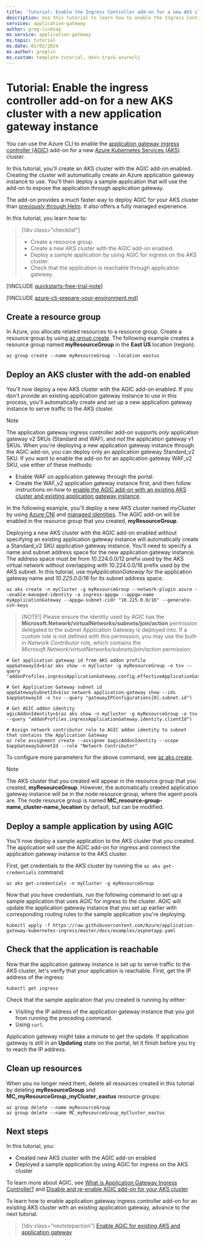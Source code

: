 ```yaml
---
title: 'Tutorial: Enable the Ingress Controller add-on for a new AKS cluster with a new Azure application gateway'
description: Use this tutorial to learn how to enable the Ingress Controller add-on for your new AKS cluster with a new application gateway instance.
services: application-gateway
author: greg-lindsay
ms.service: application-gateway
ms.topic: tutorial
ms.date: 02/02/2024
ms.author: greglin
ms.custom: template-tutorial, devx-track-azurecli
---
```


# Tutorial: Enable the ingress controller add-on for a new AKS cluster with a new application gateway instance

You can use the Azure CLI to enable the [application gateway ingress controller (AGIC)](ingress-controller-overview.md) add-on for a new [Azure Kubernetes Services (AKS)](https://azure.microsoft.com/services/kubernetes-service/) cluster.

In this tutorial, you'll create an AKS cluster with the AGIC add-on enabled. Creating the cluster will automatically create an Azure application gateway instance to use. You'll then deploy a sample application that will use the add-on to expose the application through application gateway. 

The add-on provides a much faster way to deploy AGIC for your AKS cluster than [previously through Helm](ingress-controller-overview.md#difference-between-helm-deployment-and-aks-add-on). It also offers a fully managed experience.

In this tutorial, you learn how to:

> [!div class="checklist"]
> * Create a resource group. 
> * Create a new AKS cluster with the AGIC add-on enabled.
> * Deploy a sample application by using AGIC for ingress on the AKS cluster.
> * Check that the application is reachable through application gateway.

[!INCLUDE [quickstarts-free-trial-note](../../includes/quickstarts-free-trial-note.md)]

[!INCLUDE [azure-cli-prepare-your-environment.md](~/articles/reusable-content/azure-cli/azure-cli-prepare-your-environment.md)]

## Create a resource group

In Azure, you allocate related resources to a resource group. Create a resource group by using [az group create](/cli/azure/group#az-group-create). The following example creates a resource group named **myResourceGroup** in the **East US** location (region): 

```azurecli-interactive
az group create --name myResourceGroup --location eastus
```

## Deploy an AKS cluster with the add-on enabled

You'll now deploy a new AKS cluster with the AGIC add-on enabled. If you don't provide an existing application gateway instance to use in this process, you'll automatically create and set up a new application gateway instance to serve traffic to the AKS cluster.  

> [!NOTE]
> The application gateway ingress controller add-on supports *only* application gateway v2 SKUs (Standard and WAF), and *not* the application gateway v1 SKUs. When you're deploying a new application gateway instance through the AGIC add-on, you can deploy only an application gateway Standard_v2 SKU. If you want to enable the add-on for an application gateway WAF_v2 SKU, use either of these methods:
>
> - Enable WAF on application gateway through the portal. 
> - Create the WAF_v2 application gateway instance first, and then follow instructions on how to [enable the AGIC add-on with an existing AKS cluster and existing application gateway instance](tutorial-ingress-controller-add-on-existing.md). 

In the following example, you'll deploy a new AKS cluster named *myCluster* by using [Azure CNI](../aks/concepts-network.md#azure-cni-advanced-networking) and [managed identities](../aks/use-managed-identity.md). The AGIC add-on will be enabled in the resource group that you created, **myResourceGroup**. 

Deploying a new AKS cluster with the AGIC add-on enabled without specifying an existing application gateway instance will automatically create a Standard_v2 SKU application gateway instance. You'll need to specify a name and subnet address space for the new application gateway instance. The address space must be from 10.224.0.0/12 prefix used by the AKS virtual network without overlapping with 10.224.0.0/16 prefix used by the AKS subnet. In this tutorial, use *myApplicationGateway* for the application gateway name and *10.225.0.0/16* for its subnet address space.

```azurecli-interactive
az aks create -n myCluster -g myResourceGroup --network-plugin azure --enable-managed-identity -a ingress-appgw --appgw-name myApplicationGateway --appgw-subnet-cidr "10.225.0.0/16" --generate-ssh-keys
```

> [NOTE!] 
> Please ensure the identity used by AGIC has the **Microsoft.Network/virtualNetworks/subnets/join/action** permission delegated to the subnet Application Gateway is deployed into. If a custom role is not defined with this permission, you may use the built-in _Network Contributor_ role, which contains the _Microsoft.Network/virtualNetworks/subnets/join/action_ permission.

```azurecli-interactive
# Get application gateway id from AKS addon profile
appGatewayId=$(az aks show -n myCluster -g myResourceGroup -o tsv --query "addonProfiles.ingressApplicationGateway.config.effectiveApplicationGatewayId")

# Get Application Gateway subnet id
appGatewaySubnetId=$(az network application-gateway show --ids $appGatewayId -o tsv --query "gatewayIPConfigurations[0].subnet.id")

# Get AGIC addon identity
agicAddonIdentity=$(az aks show -n myCluster -g myResourceGroup -o tsv --query "addonProfiles.ingressApplicationGateway.identity.clientId")

# Assign network contributor role to AGIC addon identity to subnet that contains the Application Gateway
az role assignment create --assignee $agicAddonIdentity --scope $appGatewaySubnetId --role "Network Contributor"
```

To configure more parameters for the above command, see [az aks create](/cli/azure/aks#az-aks-create). 

> [!NOTE]
> The AKS cluster that you created will appear in the resource group that you created, **myResourceGroup**. However, the automatically created application gateway instance will be in the node resource group, where the agent pools are. The node resource group is named **MC_resource-group-name_cluster-name_location** by default, but can be modified. 

## Deploy a sample application by using AGIC

You'll now deploy a sample application to the AKS cluster that you created. The application will use the AGIC add-on for ingress and connect the application gateway instance to the AKS cluster. 

First, get credentials to the AKS cluster by running the `az aks get-credentials` command: 

```azurecli-interactive
az aks get-credentials -n myCluster -g myResourceGroup
```

Now that you have credentials, run the following command to set up a sample application that uses AGIC for ingress to the cluster. AGIC will update the application gateway instance that you set up earlier with corresponding routing rules to the sample application you're deploying.  

```azurecli-interactive
kubectl apply -f https://raw.githubusercontent.com/Azure/application-gateway-kubernetes-ingress/master/docs/examples/aspnetapp.yaml 
```

## Check that the application is reachable

Now that the application gateway instance is set up to serve traffic to the AKS cluster, let's verify that your application is reachable. First, get the IP address of the ingress: 

```azurecli-interactive
kubectl get ingress
```

Check that the sample application that you created is running by either:

- Visiting the IP address of the application gateway instance that you got from running the preceding command.
- Using `curl`. 

Application gateway might take a minute to get the update. If application gateway is still in an **Updating** state on the portal, let it finish before you try to reach the IP address. 

## Clean up resources

When you no longer need them, delete all resources created in this tutorial by deleting **myResourceGroup** and **MC_myResourceGroup_myCluster_eastus** resource groups:

```azurecli-interactive
az group delete --name myResourceGroup
az group delete --name MC_myResourceGroup_myCluster_eastus
```

## Next steps

In this tutorial, you:

- Created new AKS cluster with the AGIC add-on enabled
- Deployed a sample application by using AGIC for ingress on the AKS cluster

To learn more about AGIC, see [What is Application Gateway Ingress Controller?](ingress-controller-overview.md) and [Disable and re-enable AGIC add-on for your AKS cluster](ingress-controller-disable-addon.md)

To learn how to enable application gateway ingress controller add-on for an existing AKS cluster with an existing application gateway, advance to the next tutorial.

> [!div class="nextstepaction"]
> [Enable AGIC for existing AKS and application gateway](tutorial-ingress-controller-add-on-existing.md)
